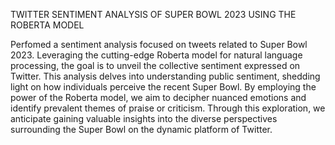 TWITTER SENTIMENT ANALYSIS OF SUPER BOWL 2023 USING THE ROBERTA MODEL

Perfomed a sentiment analysis focused on tweets related to Super Bowl 2023. 
Leveraging the cutting-edge Roberta model for natural language processing, 
the goal is to unveil the collective sentiment expressed on Twitter.
This analysis delves into understanding public sentiment, 
shedding light on how individuals perceive the recent Super Bowl. 
By employing the power of the Roberta model, we aim to decipher nuanced emotions and 
identify prevalent themes of praise or criticism. Through this exploration, 
we anticipate gaining valuable insights into the diverse perspectives surrounding 
the Super Bowl on the dynamic platform of Twitter.
